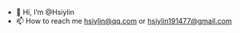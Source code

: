 - 👋 Hi, I’m @Hsiylin
- 📫 How to reach me hsiylin@qq.com or hsiylin191477@gmail.com

<!---
Hsiylin/Hsiylin is a ✨ special ✨ repository because its `README.md` (this file) appears on your GitHub profile.
You can click the Preview link to take a look at your changes.
--->
